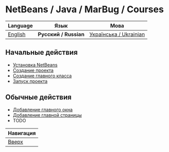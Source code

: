 # NetBeans / Java / MarBug / Courses

| Language | Язык | Мова |
| -------- | ---- | ---- |
| [English](README.md) | **Русский / Russian** | [Українська / Ukrainian](README.uk.md) |

## Начальные действия ##

* [Установка NetBeans](install/README.ru.md)
* [Создание проекта](create-project/README.ru.md)
* [Создание главного класса](add-main-class/README.ru.md)
* [Запуск проекта](run-project/README.ru.md)

## Обычные действия ##

* [Добавление главного окна](add-main-window/README.ru.md)
* [Добавление главной страницы](add-main-page/README.ru.md)
* TODO

| Навигация                |
| ------------------------ |
| [Вверх](../README.ru.md) |
